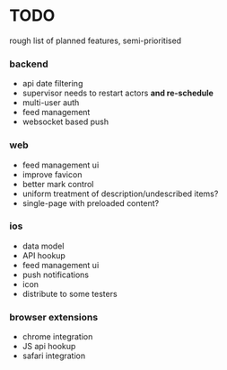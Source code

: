 TODO
====
rough list of planned features, semi-prioritised

### backend ###
- api date filtering
- supervisor needs to restart actors **and re-schedule**
- multi-user auth
- feed management
- websocket based push

### web ###
- feed management ui
- improve favicon
- better mark control
- uniform treatment of description/undescribed items?
- single-page with preloaded content?

### ios ###
- data model
- API hookup
- feed management ui
- push notifications
- icon
- distribute to some testers

### browser extensions ###
- chrome integration
- JS api hookup
- safari integration